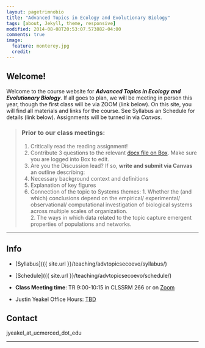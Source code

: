 ```yaml
---
layout: pagetrimnobio
title: "Advanced Topics in Ecology and Evolutionary Biology"
tags: [about, Jekyll, theme, responsive]
modified: 2014-08-08T20:53:07.573882-04:00
comments: true
image:
  feature: monterey.jpg
  credit:
---
```


## Welcome!
Welcome to the course website for ***Advanced Topics in Ecology and Evolutionary Biology***. If all goes to plan, we will be meeting in person this year, though the first class will be via ZOOM (link below). On this site, you will find all materials and links for the course. See Syllabus an Schedule for details (link below). Assignments will be turned in via *Canvas*.

> ### Prior to our class meetings:
> 1. Critically read the reading assignment!
> 2. Contribute 3 questions to the relevant [docx file on Box](). Make sure you are logged into Box to edit.  
> 3. Are you the Discussion lead? If so, **write and submit via Canvas** an outline describing:
>   1. Necessary background context and definitions
>   2. Explanation of key figures
>   3. Connection of the topic to Systems themes:
>     1. Whether the (and which) conclusions depend on the empirical/ experimental/ observational/ computational investigation of biological systems across multiple scales of organization.  
>     2. The ways in which data related to the topic capture emergent properties of populations and networks. 

---

## Info
*	[Syllabus]({{ site.url }}/teaching/advtopicsecoevo/syllabus/)  
* [Schedule]({{ site.url }}/teaching/advtopicsecoevo/schedule/)  

*	**Class Meeting time**: TR 9:00-10:15 in CLSSRM 266 or on [Zoom](https://ucmerced.zoom.us/j/89408420143)  

*	Justin Yeakel Office Hours: [TBD]()  

## Contact
jyeakel_at_ucmerced_dot_edu

---
